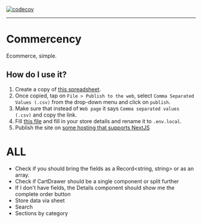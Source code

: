 [![codecov](https://codecov.io/gh/goncy/commercency/branch/main/graph/badge.svg?token=XiTcCI2c18)](https://codecov.io/gh/goncy/commercency)

---

# Commercency
Ecommerce, simple.

## How do I use it?
1. Create a copy of [this spreadsheet](https://docs.google.com/spreadsheets/d/1Q_mDN1w88zE1vDasru-f3D6kxZAynUC1s253yLmjE7M/edit?usp=sharing).
2. Once copied, tap on `File > Publish to the web`, select `Comma Separated Values (.csv)` from the drop-down menu and click on `publish`.
3. Make sure that instead of `Web page` it says `Comma separated values (.csv)` and copy the link.
4. Fill [this file](./.env.example) and fill in your store details and rename it to `.env.local`.
5. Publish the site on [some hosting that supports NextJS](https://vercel.com)

# ALL
* Check if you should bring the fields as a Record<string, string> or as an array.
* Check if CartDrawer should be a single component or split further
* If I don't have fields, the Details component should show me the complete order button
* Store data via sheet
* Search
* Sections by category
